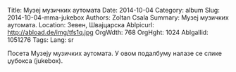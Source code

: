 Title: Музеј музичких аутомата
Date: 2014-10-04
Category: album
Slug: 2014-10-04-mma-jukebox
Authors: Zoltan Csala
Summary: Музеј музичких аутомата.
Location: Зевен, Швајцарска
Ablpicurl: http://abload.de/img/tfs1q.jpg
OrgWdth: 768
OrgHght: 1024
Ablgallid: 1051276
Tags:
Lang: sr

Посета Музеју музичких аутомата. У овом подалбуму налазе се слике џубокса (jukebox).
